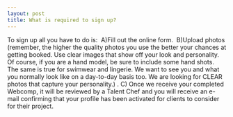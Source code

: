 ```yaml
---
layout: post
title: What is required to sign up?
---
```


<p>To sign up all you have to do is:  A)Fill out the online form.  B)Upload photos (remember, the higher the quality photos you use the better your chances at getting booked. Use clear images that show off your look and personality. Of course, if you are a hand model, be sure to include some hand shots. The same is true for swimwear and lingerie. We want to see you and what you normally look like on a day-to-day basis too. We are looking for CLEAR photos that capture your personality.) . C) Once we receive your completed Webcomp, it will be reviewed by a Talent Chef and you will receive an e-mail confirming that your profile has been activated for clients to consider for their project.</p>